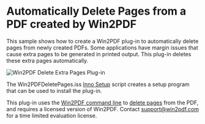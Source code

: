 # Automatically Delete Pages from a PDF created by Win2PDF

This sample shows how to create a Win2PDF plug-in to automatically delete pages from newly created PDFs.  Some applications have margin issues that cause extra pages to be generated in printed output.  This plug-in deletes these extra pages automatically.

![Win2PDF Delete Extra Pages Plug-in](https://www.win2pdf.com/assets/images/win2pdf/plug-in/win2pdf-delete-pages-plug-in.png)

The Win2PDFDeletePages.iss [Inno Setup](https://jrsoftware.org/isinfo.php) script creates a setup program that can be used to install the plug-in.

This plug-in uses the [Win2PDF command line](https://www.win2pdf.com/doc/win2pdf-desktop-command-line.html) to [delete pages](https://www.win2pdf.com/doc/command-line-delete-pages-pdf.html) from the PDF, and requires a licensed version of Win2PDF.  Contact support@win2pdf.com for a time limited evaluation license.
